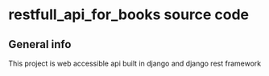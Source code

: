 restfull_api_for_books source code
=============================

## General info
This project is web accessible api built in django and django rest framework
